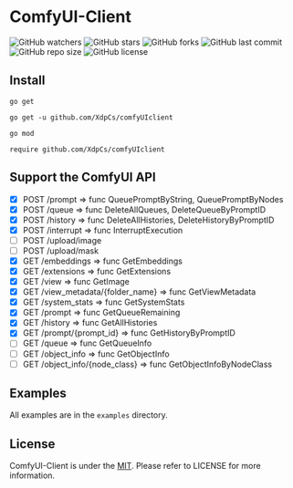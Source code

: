 # ComfyUI-Client

![GitHub watchers](https://img.shields.io/github/watchers/XdpCs/ComfyUI-Client?style=social)
![GitHub stars](https://img.shields.io/github/stars/XdpCs/ComfyUI-Client?style=social)
![GitHub forks](https://img.shields.io/github/forks/XdpCs/ComfyUI-Client?style=social)
![GitHub last commit](https://img.shields.io/github/last-commit/XdpCs/ComfyUI-Client?style=flat-square)
![GitHub repo size](https://img.shields.io/github/repo-size/XdpCs/ComfyUI-Client?style=flat-square)
![GitHub license](https://img.shields.io/github/license/XdpCs/ComfyUI-Client?style=flat-square)

## Install

`go get`

```shell
go get -u github.com/XdpCs/comfyUIclient
```

`go mod`

```shell
require github.com/XdpCs/comfyUIclient
```

## Support the ComfyUI API

- [x] POST /prompt => func QueuePromptByString, QueuePromptByNodes
- [x] POST /queue => func DeleteAllQueues, DeleteQueueByPromptID
- [x] POST /history => func DeleteAllHistories, DeleteHistoryByPromptID
- [x] POST /interrupt => func InterruptExecution
- [ ] POST /upload/image
- [ ] POST /upload/mask
- [X] GET /embeddings => func GetEmbeddings
- [X] GET /extensions => func GetExtensions
- [X] GET /view => func GetImage
- [X] GET /view_metadata/{folder_name} => func GetViewMetadata
- [X] GET /system_stats => func GetSystemStats
- [X] GET /prompt => func GetQueueRemaining
- [X] GET /history => func GetAllHistories
- [X] GET /prompt/{prompt_id} => func GetHistoryByPromptID
- [ ] GET /queue => func GetQueueInfo
- [ ] GET /object_info => func GetObjectInfo
- [ ] GET /object_info/{node_class} => func GetObjectInfoByNodeClass

## Examples

All examples are in the `examples` directory.

## License

ComfyUI-Client is under the [MIT](LICENSE). Please refer to LICENSE for more information.
